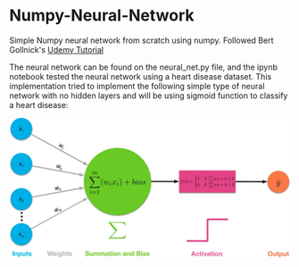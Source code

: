 # Numpy-Neural-Network
Simple Numpy neural network from scratch using numpy. Followed Bert Gollnick's <a href = 'https://www.udemy.com/course/pytorch-ultimate'>Udemy Tutorial</a>

The neural network can be found on the neural_net.py file, and the ipynb notebook tested the neural network using a heart disease dataset. This implementation tried to implement the following simple type of neural network with no hidden layers and will be using sigmoid function to classify a heart disease:

<img src = 'Overview.jpg'>


